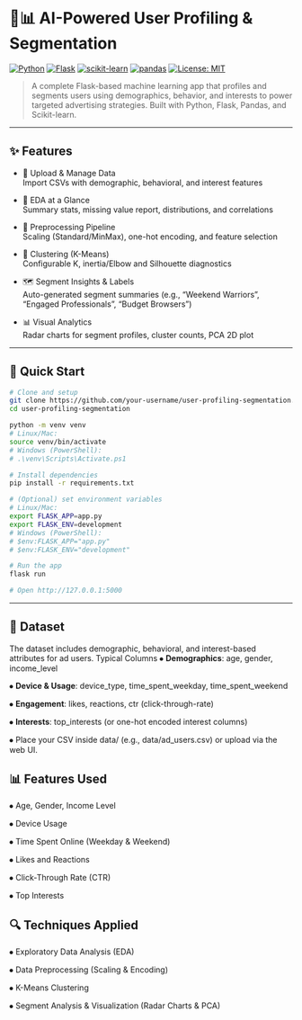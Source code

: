 # 🧠📊 AI-Powered User Profiling & Segmentation

[![Python](https://img.shields.io/badge/python-v3.8%2B-blue.svg)](https://www.python.org/downloads/)
[![Flask](https://img.shields.io/badge/flask-v2.3%2B-black.svg)](https://flask.palletsprojects.com/)
[![scikit-learn](https://img.shields.io/badge/scikit--learn-ML-orange.svg)](https://scikit-learn.org/)
[![pandas](https://img.shields.io/badge/pandas-Data%20Wrangling-150458.svg)](https://pandas.pydata.org/)
[![License: MIT](https://img.shields.io/badge/License-MIT-yellow.svg)](https://opensource.org/licenses/MIT)

> A complete Flask-based machine learning app that profiles and segments users using demographics, behavior, and interests to power targeted advertising strategies. Built with Python, Flask, Pandas, and Scikit-learn.

---

## ✨ Features

- 🔐 Upload & Manage Data  
  Import CSVs with demographic, behavioral, and interest features

- 🔎 EDA at a Glance  
  Summary stats, missing value report, distributions, and correlations

- 🧼 Preprocessing Pipeline  
  Scaling (Standard/MinMax), one-hot encoding, and feature selection

- 🧩 Clustering (K-Means)  
  Configurable K, inertia/Elbow and Silhouette diagnostics

- 🗺️ Segment Insights & Labels  
  Auto-generated segment summaries (e.g., “Weekend Warriors”, “Engaged Professionals”, “Budget Browsers”)

- 📊 Visual Analytics  
  Radar charts for segment profiles, cluster counts, PCA 2D plot

---

## 🚀 Quick Start

```bash
# Clone and setup
git clone https://github.com/your-username/user-profiling-segmentation.git
cd user-profiling-segmentation

python -m venv venv
# Linux/Mac:
source venv/bin/activate
# Windows (PowerShell):
# .\venv\Scripts\Activate.ps1

# Install dependencies
pip install -r requirements.txt

# (Optional) set environment variables
# Linux/Mac:
export FLASK_APP=app.py
export FLASK_ENV=development
# Windows (PowerShell):
# $env:FLASK_APP="app.py"
# $env:FLASK_ENV="development"

# Run the app
flask run

# Open http://127.0.0.1:5000

```


---

## 📂 Dataset

The dataset includes demographic, behavioral, and interest-based attributes for ad users.
Typical Columns
⦁	**Demographics**: age, gender, income_level

⦁	**Device & Usage**: device_type, time_spent_weekday, time_spent_weekend

⦁	**Engagement**: likes, reactions, ctr (click-through-rate)

⦁	**Interests**: top_interests (or one-hot encoded interest columns)

⦁	Place your CSV inside data/ (e.g., data/ad_users.csv) or upload via the web UI.

## 📊 Features Used

⦁	Age, Gender, Income Level

⦁	Device Usage

⦁	Time Spent Online (Weekday & Weekend)

⦁	Likes and Reactions

⦁	Click-Through Rate (CTR)

⦁	Top Interests

## 🔍 Techniques Applied

⦁	Exploratory Data Analysis (EDA)

⦁	Data Preprocessing (Scaling & Encoding)

⦁	K-Means Clustering

⦁	Segment Analysis & Visualization (Radar Charts & PCA)
